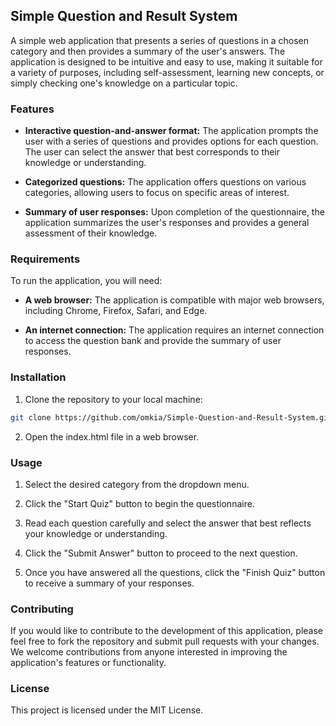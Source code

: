 ## Simple Question and Result System

A simple web application that presents a series of questions in a chosen category and then provides a summary of the user's answers. The application is designed to be intuitive and easy to use, making it suitable for a variety of purposes, including self-assessment, learning new concepts, or simply checking one's knowledge on a particular topic.

### Features

* **Interactive question-and-answer format:** The application prompts the user with a series of questions and provides options for each question. The user can select the answer that best corresponds to their knowledge or understanding.

* **Categorized questions:** The application offers questions on various categories, allowing users to focus on specific areas of interest.

* **Summary of user responses:** Upon completion of the questionnaire, the application summarizes the user's responses and provides a general assessment of their knowledge.

### Requirements

To run the application, you will need:

* **A web browser:** The application is compatible with major web browsers, including Chrome, Firefox, Safari, and Edge.

* **An internet connection:** The application requires an internet connection to access the question bank and provide the summary of user responses.

### Installation

1. Clone the repository to your local machine:

```bash
git clone https://github.com/omkia/Simple-Question-and-Result-System.git
```

2. Open the index.html file in a web browser.

### Usage

1. Select the desired category from the dropdown menu.

2. Click the "Start Quiz" button to begin the questionnaire.

3. Read each question carefully and select the answer that best reflects your knowledge or understanding.

4. Click the "Submit Answer" button to proceed to the next question.

5. Once you have answered all the questions, click the "Finish Quiz" button to receive a summary of your responses.

### Contributing

If you would like to contribute to the development of this application, please feel free to fork the repository and submit pull requests with your changes. We welcome contributions from anyone interested in improving the application's features or functionality.

### License

This project is licensed under the MIT License.
